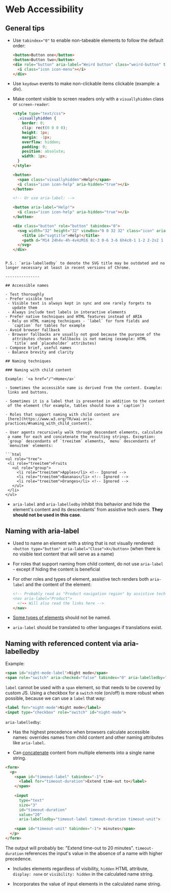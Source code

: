 # Web Accessibility

## General tips

- Use `tabindex="0"` to enable non-tabeable elements to follow the
  default order:

  ```html
  <button>Button one</button>
  <button>Button two</button>
  <div role="button" aria-label="Weird button" class="weird-button" tabindex="0">
    <i class="icon icon-menu"></i>
  </div>
  ```

- Use `keydown` events to make non-clickable items clickable (example:
  a div).
  
- Make content visible to screen readers only with a `visuallyhidden`
  class or `screen-reader`:

  ```html
  <style type="text/css">
    .visuallyhidden {
      border: 0;
      clip: rect(0 0 0 0);
      height: 1px;
      margin: -1px;
      overflow: hidden;
      padding: 0;
      position: absolute;
      width: 1px;
    }
  </style>
  
  <button>
    <span class="visuallyhidden">Help!</span>
    <i class="icon icon-help" aria-hidden="true"></i>
  </button>
  
  <!-- Or use aria-label: -->
  
  <button aria-label="Help!">
    <i class="icon icon-help" aria-hidden="true"></i>
  </button>
  
  <div class="button" role="button" tabindex="0">
    <svg width="32" height="32" viewBox="0 0 32 32" class="icon" aria-labelledby="svgtitle">
      <title id="svgtitle">Help!</title>
      <path d="M14 24h4v-4h-4v4zM16 8c-3 0-6 3-6 6h4c0-1 1-2 2-2s2 1 2 2c0 2-4 2-4 4h4c2-0.688 4-2 4-5s-3-5-6-5zM16 0c-8.844 0-16 7.156-16 16s7.156 16 16 16 16-7.156 16-16-7.156-16-16-16zM16 28c-6.625 0-12-5.375-12-12s5.375-12 12-12 12 5.375 12 12-5.375 12-12 12z"></path>
    </svg>
  </div>
 ```

P.S.: `aria-labelledby` to denote the SVG title may be outdated and no
longer necessary at least in recent versions of Chrome.

---------------

## Accessible names

- Test thoroughly
- Prefer visible text
  - Visible text is always kept in sync and one rarely forgets to
    update them
  - Always include text labels in interactive elements
- Prefer native techniques and HTML features instead of ARIA
  - Rely on HTML naming techniques - `label` for form fields and
    `caption` for tables for example
- Avoid browser fallback
  - Browser fallbacks are usually not good because the purpose of the
    attributes chosen as fallbacks is not naming (example: HTML
    `title` and `placeholder` attributes)
- Compose brief, useful names
  - Balance brevity and clarity

## Naming techniques

### Naming with child content

Example: `<a href="/">Home</a>`

- Sometimes the accessible name is derived from the content. Example:
  links and buttons.

- Sometimes it is a label that is presented in addition to the content
  of the element (for example, tables should have a `caption`)
  
- Roles that support naming with child content are
  [here](https://www.w3.org/TR/wai-aria-practices/#naming_with_child_content).

- User agents recursively walk through descendant elements, calculate
  a name for each and concatenate the resulting strings. Exception:
  `group` descendants of `treeitem` elements, `menu` descendants of
  `menuitem` elements:

```html
<ul role="tree">
  <li role="treeitem">Fruits
    <ul role="group">
      <li role="treeitem">Apples</li> <!-- Ignored -->
      <li role="treeitem">Bananas</li> <!-- Ignored -->
      <li role="treeitem">Oranges</li> <!-- Ignored -->
    </ul>
  </li>
</ul>
```

- `aria-label` and `aria-labelledby` inhibit this behavior and hide
  the element's content and its descendants' from assistive tech
  users. **They should not be used in this case**.

## Naming with aria-label

- Used to name an element with a string that is not visually rendered:
  `<button type="button" aria-label="Close">X</button>` (when there is
  no visible text content that will serve as a name)
  
- For roles that support naming from child content, do not use
  `aria-label` - except if hiding the content is beneficial

- For other roles and types of element, assistive tech renders both
  `aria-label` and the content of the element:

  ```html
  <!-- Probably read as "Product navigation region" by assistive tech
  <nav aria-label="Product">
    <!-- Will also read the links here -->
  </nav>
  ```

- [Some types of
  elements](https://www.w3.org/TR/wai-aria-practices/#naming_role_guidance)
  should not be named.

- `aria-label` should be translated to other languages if translations
  exist.

## Naming with referenced content via aria-labelledby

Example:

```html
<span id="night-mode-label">Night mode</span>
<span role="switch" aria-checked="false" tabindex="0" aria-labelledby="night-mode-label"></span>
```

`label` cannot be used with a `span` element, so that needs to be
covered by custom JS. Using a checkbox for a `switch` role (on/off) is
more robust when possible, because we can use a `label` that way:

```html
<label for="night-mode">Night mode</label>
<input type="checkbox" role="switch" id="night-mode">
```

`aria-labelledby`:

- Has the highest precedence when browsers calculate accessible names:
  overrides names from child content and other naming attributes like
  `aria-label`.
  
- Can
  [concatenate](https://www.w3.org/WAI/WCAG21/Techniques/aria/ARIA9)
  content from multiple elements into a single name string.

```html
<form>
  <p>
    <span id="timeout-label" tabindex="-1">
      <label for="timeout-duration">Extend time-out to</label>
    </span>
    
    <input
      type="text"
      size="3"
      id="timeout-duration"
      value="20"
      aria-labelledby="timeout-label timeout-duration timeout-unit">
    
    <span id="timeout-unit" tabindex="-1"> minutes</span>
  </p>
</form>
```

The output will probably be: "Extend time-out to 20 minutes".
`timeout-duration` references the input's value in the absence of a
name with higher precedence.

- Includes elements regardless of visibility, `hidden` HTML attribute,
  `display: none` or `visibility: hidden` in the calculated name
  string.
  
- Incorporates the value of input elements in the calculated name
  string.
